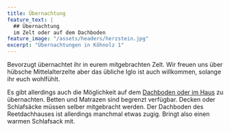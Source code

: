 ```yaml
---
title: Übernachtung
feature_text: |
  ## Übernachtung
  im Zelt oder auf dem Dachboden
feature_image: "/assets/headers/herzstein.jpg"
excerpt: "Übernachtungen in Köhnolz 1"
---
```


Bevorzugt übernachtet ihr in eurem mitgebrachten Zelt.
Wir freuen uns über hübsche Mittelalterzelte aber das übliche Iglo ist auch willkommen, solange ihr euch
wohlfühlt.

Es gibt allerdings auch die Möglichkeit auf dem [Dachboden oder im Haus](/koehnholz-1/virtual-tour/) zu übernachten.
Betten und Matrazen sind begrenzt verfügbar. Decken oder Schlafsäcke müssen selber mitgebracht werden.
Der Dachboden des Reetdachhauses ist allerdings manchmal etwas zugig. Bringt also einen warmen Schlafsack mit.